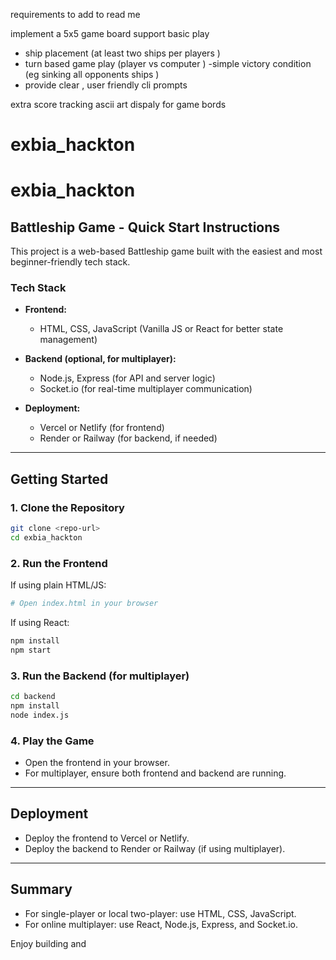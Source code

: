 requirements to add to read me 

implement a 5x5 game board
support basic play 
- ship placement (at least two ships per players )
-  turn based game play  (player vs computer )
-simple victory condition (eg sinking all opponents ships )
- provide clear , user friendly cli prompts

extra 
score tracking 
ascii art dispaly for game bords




# exbia_hackton

# exbia_hackton

## Battleship Game - Quick Start Instructions

This project is a web-based Battleship game built with the easiest and most beginner-friendly tech stack.

### Tech Stack

- **Frontend:**  
  - HTML, CSS, JavaScript (Vanilla JS or React for better state management)

- **Backend (optional, for multiplayer):**  
  - Node.js, Express (for API and server logic)
  - Socket.io (for real-time multiplayer communication)

- **Deployment:**  
  - Vercel or Netlify (for frontend)
  - Render or Railway (for backend, if needed)

---

## Getting Started

### 1. Clone the Repository

```bash
git clone <repo-url>
cd exbia_hackton
```

### 2. Run the Frontend

If using plain HTML/JS:
```bash
# Open index.html in your browser
```

If using React:
```bash
npm install
npm start
```

### 3. Run the Backend (for multiplayer)

```bash
cd backend
npm install
node index.js
```

### 4. Play the Game

- Open the frontend in your browser.
- For multiplayer, ensure both frontend and backend are running.

---

## Deployment

- Deploy the frontend to Vercel or Netlify.
- Deploy the backend to Render or Railway (if using multiplayer).

---

## Summary

- For single-player or local two-player: use HTML, CSS, JavaScript.
- For online multiplayer: use React, Node.js, Express, and Socket.io.

Enjoy building and